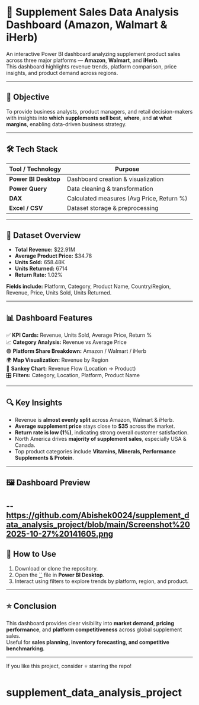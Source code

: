 # 💊 Supplement Sales Data Analysis Dashboard (Amazon, Walmart & iHerb)

An interactive Power BI dashboard analyzing supplement product sales across three major platforms — **Amazon**, **Walmart**, and **iHerb**.  
This dashboard highlights revenue trends, platform comparison, price insights, and product demand across regions.

---

## 🎯 Objective
To provide business analysts, product managers, and retail decision-makers with insights into **which supplements sell best**, **where**, and **at what margins**, enabling data-driven business strategy.

---

## 🛠 Tech Stack
| Tool / Technology | Purpose |
|------------------|---------|
| **Power BI Desktop** | Dashboard creation & visualization |
| **Power Query** | Data cleaning & transformation |
| **DAX** | Calculated measures (Avg Price, Return %) |
| **Excel / CSV** | Dataset storage & preprocessing |

---

## 📂 Dataset Overview
- **Total Revenue:** $22.91M  
- **Average Product Price:** $34.78  
- **Units Sold:** 658.48K  
- **Units Returned:** 6714  
- **Return Rate:** 1.02%  

**Fields include:** Platform, Category, Product Name, Country/Region, Revenue, Price, Units Sold, Units Returned.

---

## 📊 Dashboard Features
✅ **KPI Cards:** Revenue, Units Sold, Average Price, Return %  
📈 **Category Analysis:** Revenue vs Average Price  
🟢 **Platform Share Breakdown:** Amazon / Walmart / iHerb  
🌍 **Map Visualization:** Revenue by Region  
🔄 **Sankey Chart:** Revenue Flow (Location → Product)  
🎛 **Filters:** Category, Location, Platform, Product Name  

---

## 🔍 Key Insights
- Revenue is **almost evenly split** across Amazon, Walmart & iHerb.
- **Average supplement price** stays close to **$35** across the market.
- **Return rate is low (1%)**, indicating strong overall customer satisfaction.
- North America drives **majority of supplement sales**, especially USA & Canada.
- Top product categories include **Vitamins, Minerals, Performance Supplements & Protein**.

---

## 🖼 Dashboard Preview

--https://github.com/Abishek0024/supplement_data_analysis_project/blob/main/Screenshot%202025-10-27%20141605.png
---

## 🚀 How to Use
1. Download or clone the repository.
2. Open the [``](https://github.com/Abishek0024/supplement_data_analysis_project/blob/main/supplement%20data%20analysis%20project.pbix) file in **Power BI Desktop**.
3. Interact using filters to explore trends by platform, region, and product.

---

## ⭐ Conclusion
This dashboard provides clear visibility into **market demand**, **pricing performance**, and **platform competitiveness** across global supplement sales.  
Useful for **sales planning, inventory forecasting, and competitive benchmarking**.

---

If you like this project, consider ⭐ starring the repo!
# supplement_data_analysis_project
